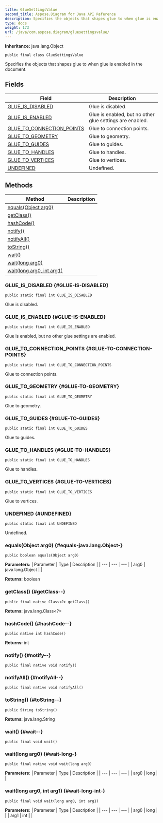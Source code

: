 ```yaml
---
title: GlueSettingsValue
second_title: Aspose.Diagram for Java API Reference
description: Specifies the objects that shapes glue to when glue is enabled in the document.
type: docs
weight: 173
url: /java/com.aspose.diagram/gluesettingsvalue/
---
```


**Inheritance:**
java.lang.Object
```
public final class GlueSettingsValue
```

Specifies the objects that shapes glue to when glue is enabled in the document.
## Fields

| Field | Description |
| --- | --- |
| [GLUE_IS_DISABLED](#GLUE-IS-DISABLED) | Glue is disabled. |
| [GLUE_IS_ENABLED](#GLUE-IS-ENABLED) | Glue is enabled, but no other glue settings are enabled. |
| [GLUE_TO_CONNECTION_POINTS](#GLUE-TO-CONNECTION-POINTS) | Glue to connection points. |
| [GLUE_TO_GEOMETRY](#GLUE-TO-GEOMETRY) | Glue to geometry. |
| [GLUE_TO_GUIDES](#GLUE-TO-GUIDES) | Glue to guides. |
| [GLUE_TO_HANDLES](#GLUE-TO-HANDLES) | Glue to handles. |
| [GLUE_TO_VERTICES](#GLUE-TO-VERTICES) | Glue to vertices. |
| [UNDEFINED](#UNDEFINED) | Undefined. |
## Methods

| Method | Description |
| --- | --- |
| [equals(Object arg0)](#equals-java.lang.Object-) |  |
| [getClass()](#getClass--) |  |
| [hashCode()](#hashCode--) |  |
| [notify()](#notify--) |  |
| [notifyAll()](#notifyAll--) |  |
| [toString()](#toString--) |  |
| [wait()](#wait--) |  |
| [wait(long arg0)](#wait-long-) |  |
| [wait(long arg0, int arg1)](#wait-long-int-) |  |
### GLUE_IS_DISABLED {#GLUE-IS-DISABLED}
```
public static final int GLUE_IS_DISABLED
```


Glue is disabled.

### GLUE_IS_ENABLED {#GLUE-IS-ENABLED}
```
public static final int GLUE_IS_ENABLED
```


Glue is enabled, but no other glue settings are enabled.

### GLUE_TO_CONNECTION_POINTS {#GLUE-TO-CONNECTION-POINTS}
```
public static final int GLUE_TO_CONNECTION_POINTS
```


Glue to connection points.

### GLUE_TO_GEOMETRY {#GLUE-TO-GEOMETRY}
```
public static final int GLUE_TO_GEOMETRY
```


Glue to geometry.

### GLUE_TO_GUIDES {#GLUE-TO-GUIDES}
```
public static final int GLUE_TO_GUIDES
```


Glue to guides.

### GLUE_TO_HANDLES {#GLUE-TO-HANDLES}
```
public static final int GLUE_TO_HANDLES
```


Glue to handles.

### GLUE_TO_VERTICES {#GLUE-TO-VERTICES}
```
public static final int GLUE_TO_VERTICES
```


Glue to vertices.

### UNDEFINED {#UNDEFINED}
```
public static final int UNDEFINED
```


Undefined.

### equals(Object arg0) {#equals-java.lang.Object-}
```
public boolean equals(Object arg0)
```




**Parameters:**
| Parameter | Type | Description |
| --- | --- | --- |
| arg0 | java.lang.Object |  |

**Returns:**
boolean
### getClass() {#getClass--}
```
public final native Class<?> getClass()
```




**Returns:**
java.lang.Class<?>
### hashCode() {#hashCode--}
```
public native int hashCode()
```




**Returns:**
int
### notify() {#notify--}
```
public final native void notify()
```




### notifyAll() {#notifyAll--}
```
public final native void notifyAll()
```




### toString() {#toString--}
```
public String toString()
```




**Returns:**
java.lang.String
### wait() {#wait--}
```
public final void wait()
```




### wait(long arg0) {#wait-long-}
```
public final native void wait(long arg0)
```




**Parameters:**
| Parameter | Type | Description |
| --- | --- | --- |
| arg0 | long |  |

### wait(long arg0, int arg1) {#wait-long-int-}
```
public final void wait(long arg0, int arg1)
```




**Parameters:**
| Parameter | Type | Description |
| --- | --- | --- |
| arg0 | long |  |
| arg1 | int |  |

